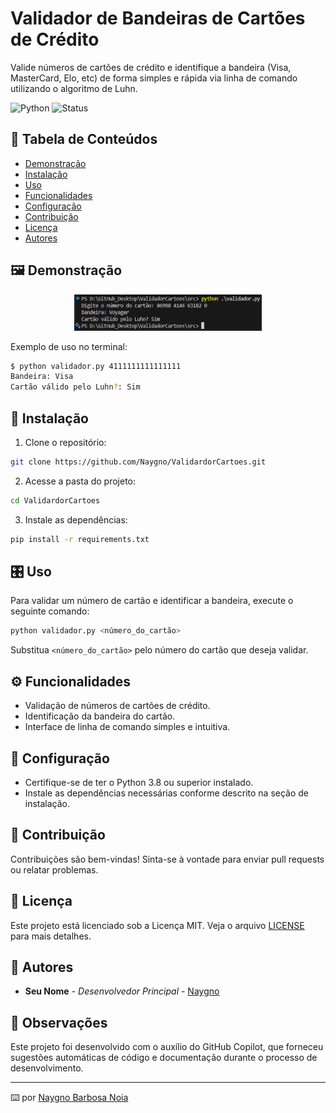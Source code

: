 # Validador de Bandeiras de Cartões de Crédito

Valide números de cartões de crédito e identifique a bandeira (Visa, MasterCard, Elo, etc) de forma simples e rápida via linha de comando utilizando o algoritmo de Luhn.

<!-- Badges (opcional) -->
![Python](https://img.shields.io/badge/python-3.8%2B-blue)
![Status](https://img.shields.io/badge/status-em%20desenvolvimento-yellow)

## 📑 Tabela de Conteúdos
- [Demonstração](#demonstração)
- [Instalação](#instalação)
- [Uso](#uso)
- [Funcionalidades](#funcionalidades)
- [Configuração](#configuração)
- [Contribuição](#contribuição)
- [Licença](#licença)
- [Autores](#autores)

## 🖼️ Demonstração

<p align="center">
<img src="./assets/imagem.png" width="300"/>
</p>

Exemplo de uso no terminal:

```bash
$ python validador.py 4111111111111111
Bandeira: Visa
Cartão válido pelo Luhn?: Sim
```

## 🚀 Instalação

1. Clone o repositório:
```bash
git clone https://github.com/Naygno/ValidardorCartoes.git
```
2. Acesse a pasta do projeto:
```bash
cd ValidardorCartoes
```
3. Instale as dependências:
```bash
pip install -r requirements.txt
```

## 🎛️ Uso

Para validar um número de cartão e identificar a bandeira, execute o seguinte comando:

```bash
python validador.py <número_do_cartão>
```

Substitua `<número_do_cartão>` pelo número do cartão que deseja validar.

## ⚙️ Funcionalidades

- Validação de números de cartões de crédito.
- Identificação da bandeira do cartão.
- Interface de linha de comando simples e intuitiva.

## 🔧 Configuração

- Certifique-se de ter o Python 3.8 ou superior instalado.
- Instale as dependências necessárias conforme descrito na seção de instalação.

## 🤝 Contribuição

Contribuições são bem-vindas! Sinta-se à vontade para enviar pull requests ou relatar problemas.

## 📄 Licença

Este projeto está licenciado sob a Licença MIT. Veja o arquivo [LICENSE](LICENSE) para mais detalhes.

## 👥 Autores

- **Seu Nome** - *Desenvolvedor Principal* - [Naygno](https://github.com/Naygno)

## 📝 Observações

Este projeto foi desenvolvido com o auxílio do GitHub Copilot, que forneceu sugestões automáticas de código e documentação durante o processo de desenvolvimento.

---

⌨️ por [Naygno Barbosa Noia](https://github.com/Naygno)